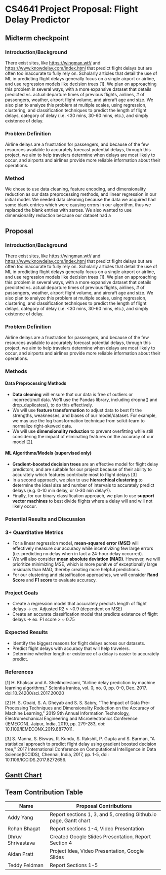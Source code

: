 # CS4641 Project Proposal: Flight Delay Predictor
## Midterm checkpoint
### Introduction/Background
There exist sites, like https://wingman.wtf/ and https://www.knowdelay.com/index.html that predict flight delays but are often too inaccurate to fully rely on. Scholarly articles that detail the use of ML in predicting flight delays generally focus on a single airport or airline, and use regression models like decision trees \[1\]. 
We plan on approaching this problem in several ways, with a more expansive dataset that details predicted vs. actual departure times of previous flights, airlines, # of passengers, weather, airport flight volume, and aircraft age and size. We also plan to analyze this problem at multiple scales, using regression, clustering, and classification techniques to predict the length of flight delays, category of delay (i.e. <30 mins, 30-60 mins, etc.), and simply existence of delay.

### Problem Definition
Airline delays are a frustration for passengers, and because of the few resources available to accurately forecast potential delays, through this project, we aim to help travelers determine when delays are most likely to occur, and airports and airlines provide more reliable information about their operations.

### Method
We chose to use data cleaning, feature encoding, and dimensionality reduction as our data preprocessing methods, and linear regression in our initial model. We needed data cleaning because the data we acquired had some blank entries which were causing errors in our algorithm, thus we replaced the blank entries with zeroes. We also wanted to use dimensionality reduction because our dataset had a 

## Proposal
### Introduction/Background
There exist sites, like https://wingman.wtf/ and https://www.knowdelay.com/index.html that predict flight delays but are often too inaccurate to fully rely on. Scholarly articles that detail the use of ML in predicting flight delays generally focus on a single airport or airline, and use regression models like decision trees \[1\]. 
We plan on approaching this problem in several ways, with a more expansive dataset that details predicted vs. actual departure times of previous flights, airlines, # of passengers, weather, airport flight volume, and aircraft age and size. We also plan to analyze this problem at multiple scales, using regression, clustering, and classification techniques to predict the length of flight delays, category of delay (i.e. <30 mins, 30-60 mins, etc.), and simply existence of delay.

### Problem Definition
Airline delays are a frustration for passengers, and because of the few resources available to accurately forecast potential delays, through this project, we aim to help travelers determine when delays are most likely to occur, and airports and airlines provide more reliable information about their operations.

### Methods
#### Data Preprocessing Methods
+ **Data cleaning** will ensure that our data is free of outliers or incorrect/null data. We'll use the Pandas library, including dropna() and drop_duplicates(), to do this effectively.
+ We will use **feature transformation** to adjust data to best fit the strengths, weaknesses, and biases of our model/dataset. For example, we may use the log transformation technique from scikit-learn to normalize right-skewed data.
+ We will use **dimensionality reduction** to prevent overfitting while still considering the impact of eliminating features on the accuracy of our model \[2\].

#### ML Algorithms/Models (supervised only)
+ **Gradient-boosted decision trees** are an effective model for flight delay predictors, and are suitable for our project because of their ability to accurately which features contribute most to flight delays \[3\]
+ In a second approach, we plan to use **hierarchical clustering** to determine the ideal size and number of intervals to accurately predict delays (e.g. 0-10 min delay, or 0-30 min delay?).
+ Finally, for our binary classification approach, we plan to use **support vector machines** to best divide flights where a delay will and will not likely occur.

### Potential Results and Discussion
### 3+ Quantitative Metrics
+ For a linear regression model, **mean-squared error (MSE)** will effectively measure our accuracy while incentivizing few large errors (i.e. predicting no delay when in fact a 24-hour delay occurred).
+ We will also consider **mean absolute deviation (MAD)**. However, we will prioritize minimizing MSE, which is more punitive of exceptionally large residuals than MAD, thereby creating more helpful predictions.
+ For our clustering and classification approaches, we will consider **Rand Score** and **F1 score** to evaluate accuracy.
  
### Project Goals
+ Create a regression model that accurately predicts length of flight delays -> ex. Adjusted R2 > ~0.9 (dependent on MSE)
+ Create an accurate classification model that predicts existence of flight delays -> ex. F1 score > ~ 0.75

### Expected Results
+ Identify the biggest reasons for flight delays across our datasets.
+ Predict flight delays with accuracy that will help travelers.
+ Determine whether length or existence of a delay is easier to accurately predict.

### References
\[1\] H. Khaksar and A. Sheikholeslami, “Airline delay prediction by machine learning algorithms,” Scientia Iranica, vol. 0, no. 0, pp. 0–0, Dec. 2017. doi:10.24200/sci.2017.20020 

\[2\] H. S. Obaid, S. A. Dheyab and S. S. Sabry, "The Impact of Data Pre-Processing Techniques and Dimensionality Reduction on the Accuracy of Machine Learning," 2019 9th Annual Information Technology, Electromechanical Engineering and Microelectronics Conference (IEMECON), Jaipur, India, 2019, pp. 279-283, doi: 10.1109/IEMECONX.2019.8877011.

\[3\] S. Manna, S. Biswas, R. Kundu, S. Rakshit, P. Gupta and S. Barman, "A statistical approach to predict flight delay using gradient boosted decision tree," 2017 International Conference on Computational Intelligence in Data Science(ICCIDS), Chennai, India, 2017, pp. 1-5, doi: 10.1109/ICCIDS.2017.8272656.

## [Gantt Chart](https://docs.google.com/spreadsheets/d/1DOtCJ0PgNM5uBerABgMfCDr11GxqrQK8Jsl495TC0UA/edit?usp=sharing)

## Team Contribution Table
| Name  | Proposal Contributions |
| ------------- | ------------- |
| Addy Yang  | Report sections 1, 3, and 5, creating Github.io page, Gantt chart  |
| Rohan Bhagat  | Report sections 1-4, Video Presentation  |
| Dhruv Shrivastava  | Created Google Slides Presentation, Report Section 4  |
| Aidan Pratt  | Project Idea, Video Presentation, Google Slides |
| Teddy Feldman  | Report Sections 1-5 |
